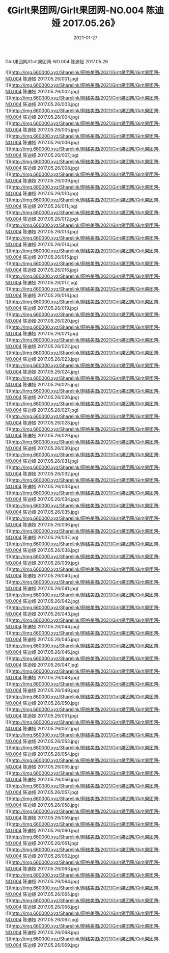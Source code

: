 ﻿---
layout: post
title:  《Girlt果团网/Girlt果团网-NO.004 陈迪娅 2017.05.26》
date:   2021-01-27
img: http://img.660000.xyz/Sharelink/网络美图/2021/Girlt果团网/Girlt果团网-NO.004 陈迪娅 2017.05.26/000.jpg
categories: [美女, 清纯, 唯美]
---

Girlt果团网/Girlt果团网-NO.004 陈迪娅 2017.05.26

 ![](http://img.660000.xyz/Sharelink/网络美图/2021/Girlt果团网/Girlt果团网-NO.004 陈迪娅 2017.05.26/001.jpg) <br>![](http://img.660000.xyz/Sharelink/网络美图/2021/Girlt果团网/Girlt果团网-NO.004 陈迪娅 2017.05.26/002.jpg) <br>![](http://img.660000.xyz/Sharelink/网络美图/2021/Girlt果团网/Girlt果团网-NO.004 陈迪娅 2017.05.26/003.jpg) <br>![](http://img.660000.xyz/Sharelink/网络美图/2021/Girlt果团网/Girlt果团网-NO.004 陈迪娅 2017.05.26/004.jpg) <br>![](http://img.660000.xyz/Sharelink/网络美图/2021/Girlt果团网/Girlt果团网-NO.004 陈迪娅 2017.05.26/005.jpg) <br>![](http://img.660000.xyz/Sharelink/网络美图/2021/Girlt果团网/Girlt果团网-NO.004 陈迪娅 2017.05.26/006.jpg) <br>![](http://img.660000.xyz/Sharelink/网络美图/2021/Girlt果团网/Girlt果团网-NO.004 陈迪娅 2017.05.26/007.jpg) <br>![](http://img.660000.xyz/Sharelink/网络美图/2021/Girlt果团网/Girlt果团网-NO.004 陈迪娅 2017.05.26/008.jpg) <br>![](http://img.660000.xyz/Sharelink/网络美图/2021/Girlt果团网/Girlt果团网-NO.004 陈迪娅 2017.05.26/009.jpg) <br>![](http://img.660000.xyz/Sharelink/网络美图/2021/Girlt果团网/Girlt果团网-NO.004 陈迪娅 2017.05.26/010.jpg) <br>![](http://img.660000.xyz/Sharelink/网络美图/2021/Girlt果团网/Girlt果团网-NO.004 陈迪娅 2017.05.26/011.jpg) <br>![](http://img.660000.xyz/Sharelink/网络美图/2021/Girlt果团网/Girlt果团网-NO.004 陈迪娅 2017.05.26/012.jpg) <br>![](http://img.660000.xyz/Sharelink/网络美图/2021/Girlt果团网/Girlt果团网-NO.004 陈迪娅 2017.05.26/013.jpg) <br>![](http://img.660000.xyz/Sharelink/网络美图/2021/Girlt果团网/Girlt果团网-NO.004 陈迪娅 2017.05.26/014.jpg) <br>![](http://img.660000.xyz/Sharelink/网络美图/2021/Girlt果团网/Girlt果团网-NO.004 陈迪娅 2017.05.26/015.jpg) <br>![](http://img.660000.xyz/Sharelink/网络美图/2021/Girlt果团网/Girlt果团网-NO.004 陈迪娅 2017.05.26/016.jpg) <br>![](http://img.660000.xyz/Sharelink/网络美图/2021/Girlt果团网/Girlt果团网-NO.004 陈迪娅 2017.05.26/017.jpg) <br>![](http://img.660000.xyz/Sharelink/网络美图/2021/Girlt果团网/Girlt果团网-NO.004 陈迪娅 2017.05.26/018.jpg) <br>![](http://img.660000.xyz/Sharelink/网络美图/2021/Girlt果团网/Girlt果团网-NO.004 陈迪娅 2017.05.26/019.jpg) <br>![](http://img.660000.xyz/Sharelink/网络美图/2021/Girlt果团网/Girlt果团网-NO.004 陈迪娅 2017.05.26/020.jpg) <br>![](http://img.660000.xyz/Sharelink/网络美图/2021/Girlt果团网/Girlt果团网-NO.004 陈迪娅 2017.05.26/021.jpg) <br>![](http://img.660000.xyz/Sharelink/网络美图/2021/Girlt果团网/Girlt果团网-NO.004 陈迪娅 2017.05.26/022.jpg) <br>![](http://img.660000.xyz/Sharelink/网络美图/2021/Girlt果团网/Girlt果团网-NO.004 陈迪娅 2017.05.26/023.jpg) <br>![](http://img.660000.xyz/Sharelink/网络美图/2021/Girlt果团网/Girlt果团网-NO.004 陈迪娅 2017.05.26/024.jpg) <br>![](http://img.660000.xyz/Sharelink/网络美图/2021/Girlt果团网/Girlt果团网-NO.004 陈迪娅 2017.05.26/025.jpg) <br>![](http://img.660000.xyz/Sharelink/网络美图/2021/Girlt果团网/Girlt果团网-NO.004 陈迪娅 2017.05.26/026.jpg) <br>![](http://img.660000.xyz/Sharelink/网络美图/2021/Girlt果团网/Girlt果团网-NO.004 陈迪娅 2017.05.26/027.jpg) <br>![](http://img.660000.xyz/Sharelink/网络美图/2021/Girlt果团网/Girlt果团网-NO.004 陈迪娅 2017.05.26/028.jpg) <br>![](http://img.660000.xyz/Sharelink/网络美图/2021/Girlt果团网/Girlt果团网-NO.004 陈迪娅 2017.05.26/029.jpg) <br>![](http://img.660000.xyz/Sharelink/网络美图/2021/Girlt果团网/Girlt果团网-NO.004 陈迪娅 2017.05.26/030.jpg) <br>![](http://img.660000.xyz/Sharelink/网络美图/2021/Girlt果团网/Girlt果团网-NO.004 陈迪娅 2017.05.26/031.jpg) <br>![](http://img.660000.xyz/Sharelink/网络美图/2021/Girlt果团网/Girlt果团网-NO.004 陈迪娅 2017.05.26/032.jpg) <br>![](http://img.660000.xyz/Sharelink/网络美图/2021/Girlt果团网/Girlt果团网-NO.004 陈迪娅 2017.05.26/033.jpg) <br>![](http://img.660000.xyz/Sharelink/网络美图/2021/Girlt果团网/Girlt果团网-NO.004 陈迪娅 2017.05.26/034.jpg) <br>![](http://img.660000.xyz/Sharelink/网络美图/2021/Girlt果团网/Girlt果团网-NO.004 陈迪娅 2017.05.26/035.jpg) <br>![](http://img.660000.xyz/Sharelink/网络美图/2021/Girlt果团网/Girlt果团网-NO.004 陈迪娅 2017.05.26/036.jpg) <br>![](http://img.660000.xyz/Sharelink/网络美图/2021/Girlt果团网/Girlt果团网-NO.004 陈迪娅 2017.05.26/037.jpg) <br>![](http://img.660000.xyz/Sharelink/网络美图/2021/Girlt果团网/Girlt果团网-NO.004 陈迪娅 2017.05.26/038.jpg) <br>![](http://img.660000.xyz/Sharelink/网络美图/2021/Girlt果团网/Girlt果团网-NO.004 陈迪娅 2017.05.26/039.jpg) <br>![](http://img.660000.xyz/Sharelink/网络美图/2021/Girlt果团网/Girlt果团网-NO.004 陈迪娅 2017.05.26/040.jpg) <br>![](http://img.660000.xyz/Sharelink/网络美图/2021/Girlt果团网/Girlt果团网-NO.004 陈迪娅 2017.05.26/041.jpg) <br>![](http://img.660000.xyz/Sharelink/网络美图/2021/Girlt果团网/Girlt果团网-NO.004 陈迪娅 2017.05.26/042.jpg) <br>![](http://img.660000.xyz/Sharelink/网络美图/2021/Girlt果团网/Girlt果团网-NO.004 陈迪娅 2017.05.26/043.jpg) <br>![](http://img.660000.xyz/Sharelink/网络美图/2021/Girlt果团网/Girlt果团网-NO.004 陈迪娅 2017.05.26/044.jpg) <br>![](http://img.660000.xyz/Sharelink/网络美图/2021/Girlt果团网/Girlt果团网-NO.004 陈迪娅 2017.05.26/045.jpg) <br>![](http://img.660000.xyz/Sharelink/网络美图/2021/Girlt果团网/Girlt果团网-NO.004 陈迪娅 2017.05.26/046.jpg) <br>![](http://img.660000.xyz/Sharelink/网络美图/2021/Girlt果团网/Girlt果团网-NO.004 陈迪娅 2017.05.26/047.jpg) <br>![](http://img.660000.xyz/Sharelink/网络美图/2021/Girlt果团网/Girlt果团网-NO.004 陈迪娅 2017.05.26/048.jpg) <br>![](http://img.660000.xyz/Sharelink/网络美图/2021/Girlt果团网/Girlt果团网-NO.004 陈迪娅 2017.05.26/049.jpg) <br>![](http://img.660000.xyz/Sharelink/网络美图/2021/Girlt果团网/Girlt果团网-NO.004 陈迪娅 2017.05.26/050.jpg) <br>![](http://img.660000.xyz/Sharelink/网络美图/2021/Girlt果团网/Girlt果团网-NO.004 陈迪娅 2017.05.26/051.jpg) <br>![](http://img.660000.xyz/Sharelink/网络美图/2021/Girlt果团网/Girlt果团网-NO.004 陈迪娅 2017.05.26/052.jpg) <br>![](http://img.660000.xyz/Sharelink/网络美图/2021/Girlt果团网/Girlt果团网-NO.004 陈迪娅 2017.05.26/053.jpg) <br>![](http://img.660000.xyz/Sharelink/网络美图/2021/Girlt果团网/Girlt果团网-NO.004 陈迪娅 2017.05.26/054.jpg) <br>![](http://img.660000.xyz/Sharelink/网络美图/2021/Girlt果团网/Girlt果团网-NO.004 陈迪娅 2017.05.26/055.jpg) <br>![](http://img.660000.xyz/Sharelink/网络美图/2021/Girlt果团网/Girlt果团网-NO.004 陈迪娅 2017.05.26/056.jpg) <br>![](http://img.660000.xyz/Sharelink/网络美图/2021/Girlt果团网/Girlt果团网-NO.004 陈迪娅 2017.05.26/057.jpg) <br>![](http://img.660000.xyz/Sharelink/网络美图/2021/Girlt果团网/Girlt果团网-NO.004 陈迪娅 2017.05.26/058.jpg) <br>![](http://img.660000.xyz/Sharelink/网络美图/2021/Girlt果团网/Girlt果团网-NO.004 陈迪娅 2017.05.26/059.jpg) <br>![](http://img.660000.xyz/Sharelink/网络美图/2021/Girlt果团网/Girlt果团网-NO.004 陈迪娅 2017.05.26/060.jpg) <br>![](http://img.660000.xyz/Sharelink/网络美图/2021/Girlt果团网/Girlt果团网-NO.004 陈迪娅 2017.05.26/061.jpg) <br>![](http://img.660000.xyz/Sharelink/网络美图/2021/Girlt果团网/Girlt果团网-NO.004 陈迪娅 2017.05.26/062.jpg) <br>![](http://img.660000.xyz/Sharelink/网络美图/2021/Girlt果团网/Girlt果团网-NO.004 陈迪娅 2017.05.26/063.jpg) <br>![](http://img.660000.xyz/Sharelink/网络美图/2021/Girlt果团网/Girlt果团网-NO.004 陈迪娅 2017.05.26/064.jpg) <br>![](http://img.660000.xyz/Sharelink/网络美图/2021/Girlt果团网/Girlt果团网-NO.004 陈迪娅 2017.05.26/065.jpg) <br>![](http://img.660000.xyz/Sharelink/网络美图/2021/Girlt果团网/Girlt果团网-NO.004 陈迪娅 2017.05.26/066.jpg) <br>![](http://img.660000.xyz/Sharelink/网络美图/2021/Girlt果团网/Girlt果团网-NO.004 陈迪娅 2017.05.26/067.jpg) <br>![](http://img.660000.xyz/Sharelink/网络美图/2021/Girlt果团网/Girlt果团网-NO.004 陈迪娅 2017.05.26/068.jpg) <br>![](http://img.660000.xyz/Sharelink/网络美图/2021/Girlt果团网/Girlt果团网-NO.004 陈迪娅 2017.05.26/069.jpg) <br>